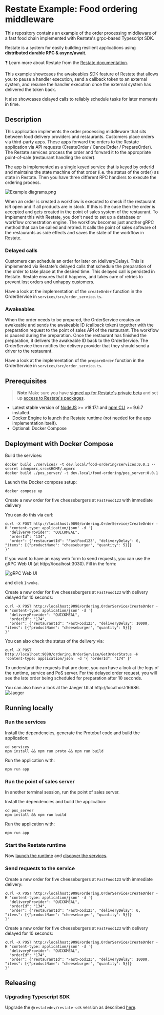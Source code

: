 # Restate Example: Food ordering middleware

This repository contains an example of the order processing middleware of a fast food chain implemented with Restate's grpc-based Typescript SDK.

Restate is a system for easily building resilient applications using **distributed durable RPC & async/await**.

❓ Learn more about Restate from the [Restate documentation](https://docs.restate.dev).

This example showcases the awakeables SDK feature of Restate that allows you to pause a handler execution, send a callback token to an external system, and resume the handler execution once the external system has delivered the token back.

It also showcases delayed calls to reliably schedule tasks for later moments in time.

## Description

This application implements the order processing middleware that sits between food delivery providers and restaurants. Customers place orders via third-party apps. These apps forward the orders to the Restate application via API requests (CreateOrder / CancelOrder / PrepareOrder). The Restate services process the order and forward it to the appropriate point-of-sale (restaurant handling the order).

The app is implemented as a single keyed service that is keyed by orderId and maintains the state machine of that order (i.e. the status of the order) as state in Restate. Then you have three different RPC handlers to execute the ordering process.

![Example diagrams.png](./img/arch.png)

When an order is created a workflow is executed to check if the restaurant isR open and if all products are in stock. If this is the case then the order is accepted and gets created in the point of sales system of the restaurant. To implement this with Restate, you don't need to set up a database or workflow orchestration engine. The workflow becomes just another gRPC method that can be called and retried. It calls the point of sales software of the restaurants as side effects and saves the state of the workflow in Restate.

### Delayed calls

Customers can schedule an order for later on (deliveryDelay). This is implemented via Restate's delayed calls that schedule the preparation of the order to take place at the desired time. This delayed call is persisted in Restate. Restate ensures that it happens, and takes care of retries to prevent lost orders and unhappy customers.

Have a look at the implementation of the `createOrder` function in the OrderService in `services/src/order_service.ts`.

### Awakeables

When the order needs to be prepared, the OrderService creates an awakeable and sends the awakeable ID (callback token) together with the preparation request to the point of sales API of the restaurant. The workflow is paused during the preparation. Once the restaurant has finished the preparation, it delivers the awakeable ID back to the OrderService. The OrderService then notifies the delivery provider that they should send a driver to the restaurant.

Have a look at the implementation of the `prepareOrder` function in the OrderService in `services/src/order_service.ts`.

## Prerequisites

> **Note**
> Make sure you have [signed up for Restate's private beta](https://forms.gle/G8kDuucqhBoTfMwLA) and set up [access to Restate's packages](https://github.com/restatedev/restate-dist).

- Latest stable version of [NodeJS](https://nodejs.org/en/) >= v18.17.1 and [npm CLI](https://docs.npmjs.com/downloading-and-installing-node-js-and-npm) >= 9.6.7 installed.
- [Docker Engine](https://docs.docker.com/engine/install/) to launch the Restate runtime (not needed for the app implementation itself).
- Optional: Docker Compose

## Deployment with Docker Compose

Build the services:

```shell
docker build ./services/ -t dev.local/food-ordering/services:0.0.1 --secret id=npmrc,src=$HOME/.npmrc
docker build ./pos_server/ -t dev.local/food-ordering/pos_server:0.0.1
```

Launch the Docker compose setup:

```shell
docker compose up
```

Create a new order for five cheeseburgers at `FastFood123` with immediate delivery

You can do this via curl:

```shell
curl -X POST http://localhost:9090/ordering.OrderService/CreateOrder -H 'content-type: application/json' -d '{
  "deliveryProvider": "QUICKMEAL",
  "orderId": "134",
  "order": {"restaurantId": "FastFood123", "deliveryDelay": 0, "items": [{"productName": "cheeseburger", "quantity": 5}]}
}'
```

If you want to have an easy web form to send requests, you can use the gRPC Web UI (at http://localhost:3030).
Fill in the form:

![gRPC Web UI](img/grpcui.png)

and click `Invoke`.

Create a new order for five cheeseburgers at `FastFood123` with delivery delayed for 10 seconds:

```shell
curl -X POST http://localhost:9090/ordering.OrderService/CreateOrder -H 'content-type: application/json' -d '{
  "deliveryProvider": "QUICKMEAL",
  "orderId": "174",
  "order": {"restaurantId": "FastFood123", "deliveryDelay": 10000, "items": [{"productName": "cheeseburger", "quantity": 5}]}
}'
```

You can also check the status of the delivery via:

```shell
curl -X POST http://localhost:9090/ordering.OrderService/GetOrderStatus -H 'content-type: application/json' -d '{ "orderId": "174" }'
```

To understand the requests that are done, you can have a look at the logs of the runtime, service and PoS server.
For the delayed order request, you will see the late order being scheduled for preparation after 10 seconds.

You can also have a look at the Jaeger UI at http://localhost:16686.
![Jaeger](img/jaeger.png)

## Running locally

### Run the services

Install the dependencies, generate the Protobuf code and build the application:

```shell
cd services
npm install && npm run proto && npm run build
```

Run the application with:

```shell
npm run app
```

### Run the point of sales server

In another terminal session, run the point of sales server.

Install the dependencies and build the application:

```shell
cd pos_server
npm install && npm run build
```

Run the application with:

```shell
npm run app
```

### Start the Restate runtime

Now [launch the runtime](../../README.md#launching-the-runtime) and [discover the services](../../README.md#connect-runtime-and-services).

### Send requests to the service

Create a new order for five cheeseburgers at `FastFood123` with immediate delivery:

```shell
curl -X POST http://localhost:9090/ordering.OrderService/CreateOrder -H 'content-type: application/json' -d '{
  "deliveryProvider": "QUICKMEAL",
  "orderId": "134",
  "order": {"restaurantId": "FastFood123", "deliveryDelay": 0, "items": [{"productName": "cheeseburger", "quantity": 5}]}
}'
```

Create a new order for five cheeseburgers at `FastFood123` with delivery delayed for 10 seconds:

```shell
curl -X POST http://localhost:9090/ordering.OrderService/CreateOrder -H 'content-type: application/json' -d '{
  "deliveryProvider": "QUICKMEAL",
  "orderId": "174",
  "order": {"restaurantId": "FastFood123", "deliveryDelay": 10000, "items": [{"productName": "cheeseburger", "quantity": 5}]}
}'
```

## Releasing

### Upgrading Typescript SDK

Upgrade the `@restatedev/restate-sdk` version as described [here](../../README.md#upgrading-the-sdk-dependency-for-restate-developers).
